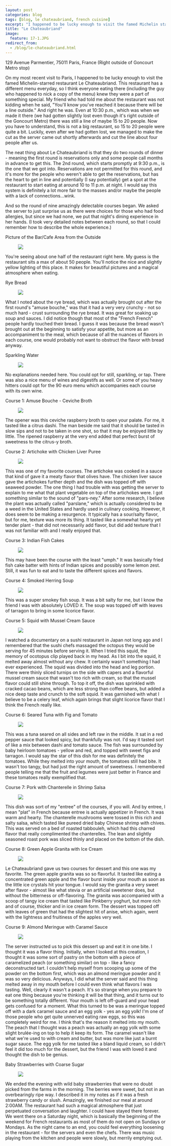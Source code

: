 ```yaml
---
layout: post
categories: blog
tags: [blog, le chateaubriand, french cuisine]
excerpt: "I happened to be lucky enough to visit the famed Michelin starred restaurant Le Chateaubriand on my most recent visit to Paris. This restaurant has a different menu everyday, so I think everyone eating there (including the guy who happened to nick a copy of the menu) knew they were a part of something special...."
title: "Le Chateaubriand"
image:
  feature: 17-1.JPG
redirect_from: 
  - /blog/le-chateaubriand.html
---
```


129 Avenue Parmentier, 75011 Paris, France (Right outside of Goncourt Metro stop)

On my most recent visit to Paris, I happened to be lucky enough to visit the famed Michelin-starred restaurant Le Chateaubriand. This restaurant has a different menu everyday, so I think everyone eating there (including the guy who happened to nick a copy of the menu) knew they were a part of something special. My friend who had told me about the restaurant was not kidding when he said, "You'll know you've reached it because there will be a line outside." And right he was.  Even at 10:30 p.m., which was when we made it there (we had gotten slightly lost even though it's right outside of the Goncourt Metro) there was still a line of maybe 15 to 20 people.  Now you have to understand, this is not a big restaurant, so 15 to 20 people were quite a bit. Luckily, even after we had gotten lost, we managed to make the cut as the server came out shortly afterwards and cut the line about four people after us.

The neat thing about Le Chateaubriand is that they do two rounds of dinner - meaning the first round is reservations only and some people call months in advance to get this.  The 2nd round, which starts promptly at 9:30 p.m., is the one that we got into. Reservations are not permitted for this round, and it's more for the people who weren't able to get the reservations, but has the heart to get in line and potentially (I say potentially) get a spot at the restaurant to start eating at around 10 to 11 p.m. at night. I would say this system is definitely a lot more fair to the masses and/or maybe the people with a lack of connections...wink.

And so the round of nine amazingly delectable courses began.  We asked the server to just surprise us as there were choices for those who had food allergies, but since we had none, we put that night's dining experience in her hands. (I took very detailed notes between each round, so that I could remember how to describe the whole experience.)

Picture of the Bar/Cafe Area from the Outside

<figure> <img src='/images/17-2.JPG'> </figure>

You're seeing about one half of the restaurant right here.  My guess is the restaurant sits a max of about 50 people.  You'll notice the nice and slightly yellow lighting of this place.  It makes for beautiful pictures and a magical atmosphere when eating.

Rye Bread

<figure> <img src='/images/17-3.JPG'> </figure>

What I noted about the rye bread, which was actually brought out after the first round's "amuse bouche," was that it had a very very crunchy - not so much hard - crust surrounding the rye bread.  It was great for soaking up soup and sauces. I did notice though that most of the "French French" people hardly touched their bread.  I guess it was because the bread wasn't brought out at the beginning to satisfy your appetite, but more as an accompaniment to the meal, which because of all the nuances of flavors in each course, one would probably not want to obstruct the flavor with bread anyway. 


Sparkling Water

<figure> <img src='/images/17-4.JPG'> </figure>

No explanations needed here.  You could opt for still, sparkling, or tap.  There was also a nice menu of wines and digestifs as well.  Or some of you heavy hitters could opt for the 90 euro menu which accompanies each course with its own wine.

Course 1: Amuse Bouche - Ceviche Broth

<figure> <img src='/images/17-5.JPG'> </figure>

The opener was this ceviche raspberry broth to open your palate.  For me, it tasted like a citrus dashi.  The man beside me said that it should be tasted in slow sips and not to be taken in one shot, so that it may be enjoyed little by little.  The ripened raspberry at the very end added that perfect burst of sweetness to the citrus-y broth. 

Course 2: Artichoke with Chicken Liver Puree

<figure> <img src='/images/17-6.JPG'> </figure>

This was one of my favorite courses.  The artichoke was cooked in a sauce that kind of gave it a meaty flavor that olives have. The chicken liver sauce gave the artichokes further depth and the dish was topped off with seaweed powder.  The one thing I had trouble with was getting the server to explain to me what that plant vegetable on top of the artichokes were.  I got something similar to the sound of "pars-ney."  After some research, I believe the plant was actually called "parslane," which is actually considered to be a weed in the United States and hardly used in culinary cooking.  However, it does seem to be making a resurgence.  It typically has a sour/salty flavor, but for me, texture was more its thing.  It tasted like a somewhat hearty yet tender plant - that did not necessarily add flavor, but did add texture that I was not familiar with and I really enjoyed that.

Course 3: Indian Fish Cakes

<figure> <img src='/images/17-7.JPG'> </figure>

This may have been the course with the least "umph."  It was basically fried fish cake batter with hints of Indian spices and possibly some lemon zest.  Still, it was fun to eat and to taste the different spices and flavors.

Course 4: Smoked Herring Soup

<figure> <img src='/images/17-8.JPG'> </figure>

This was a super smokey fish soup.  It was a bit salty for me, but I know the friend I was with absolutely LOVED it.  The soup was topped off with leaves of tarragon to bring in some licorice flavor.

Course 5: Squid with Mussel Cream Sauce

<figure> <img src='/images/17-9.JPG'> </figure>

I watched a documentary on a sushi restaurant in Japan not long ago and I remembered that the sushi chefs massaged the octopus they would be serving for 45 minutes before serving it.  When I tried this squid, the memory of ocotopus clip played back in my head. As I bit into the squid, it melted away almost without any chew. It certainly wasn't something I had ever experienced.  The squid was divided into the head and leg portion.  There were thinly sliced turnips on the side with capers and a flavorful mussel cream sauce that wasn't too rich with cream, so that the mussel flavor could still shine through.  To top it off, the dish was sprinkled with cracked cacao beans, which are less strong than coffee beans, but added a nice deep taste and crunch to the soft squid.  It was garnished with what I believe to be a celery leaf, which again brings that slight licorice flavor that I think the French really like.

Course 6: Seared Tuna with Fig and Tomato

<figure> <img src='/images/17-10.JPG'> </figure>

This was a tuna seared on all sides and left raw in the middle. It sat in a red pepper sauce that looked spicy, but thankfully was not.  I'd say it tasted  sort of like a mix between dashi and tomato sauce.  The fish was surrounded by baby heirloom tomatoes - yellow and red, and topped with sweet figs and tarragon.  I would say the star of this dish for me was definitely the tomatoes. While they melted into your mouth, the tomatoes still had bite.  It wasn't too tangy, but had just the right amount of sweetness. I remembered people telling me that the fruit and legumes were just better in France and these tomatoes really exemplified that.

Course 7: Pork with Chanterelle in Shrimp Salsa

<figure> <img src='/images/17-11.JPG'> </figure>

This dish was sort of my "entree" of the courses, if you will. And by entree, I mean "plat" in French because entree is actually appetizer in French.  It was warm and hearty.  The chanterelle mushrooms were tossed in this rich and salty salsa, which tasted like pureed dried baby Chinese shrimp with chives.  This was served on a bed of roasted tabbouleh, which had this charred flavor that really complimented the chanterelles.  The lean and slightly seasoned roast pork was sliced thinly and placed on the bottom of the dish.

Course 8: Green Apple Granita with Ice Cream

<figure> <img src='/images/17-12.JPG'> </figure>

Le Chateaubriand gave us two courses for dessert and this one was my favorite.  The green apple granita was so so flavorful.  It tasted like eating a concentrated green apple and the flavor burst inside your mouth as soon as the little ice crystals hit your tongue.  I would say the granita a very sweet after flavor - almost like what stevia or an artificial sweetener does, but without the bitterness or off-flavoring. The granita was accompanied with a scoop of tangy ice cream that tasted like Pinkberry yoghurt, but more rich and of course, thicker and in ice cream form.  The dessert was topped off with leaves of green that had the slightest hit of anise, which again, went with the lightness and fruitiness of the apples very well. 

Course 9: Almond Meringue with Caramel Sauce

<figure> <img src='/images/17-13.JPG'> </figure>

The server instructed us to pick this dessert up and eat it in one bite.  I thought it was a flavor thing.  Initially, when I looked at this creation, I thought it was some sort of pastry on the bottom with a piece of caramelized peach (or something similar) on top - like a fancy deconstructed tart.  I couldn't help myself from scooping up some of the powder on the bottom first, which was an almond meringue powder and it was so very delicious.  Anyways, I did what the server said and this thing melted away in my mouth before I could even think what flavors I was tasting.  Well, clearly it wasn't a peach.  It's so strange when you prepare to eat one thing because you're thinking it will be that thing, and it turns out to be something totally different.  Your mouth is left off-guard and your head gets confused for a moment.  What this turned to be was a meringue topped off with a dark caramel sauce and an egg yolk - yes an egg yolk!  I'm one of those people who get quite unnerved eating raw eggs, so this was completely weird for me.  I think that's the reason it melted into my mouth.  The peach that I thought was a peach was actually an egg yolk with some slight brulée-ing on top to help it keep its form.  The caramel wasn't like what we're used to with cream and butter, but was more like just a burnt sugar sauce.  The egg yolk for me tasted like a bland liquid cream, so I didn't feel it did too much for the dessert, but the friend I was with loved it and thought the dish to be genius.

Baby Strawberries with Coarse Sugar

<figure> <img src='/images/17-14.JPG'> </figure>

We ended the evening with wild baby strawberries that were no doubt picked from the farms in the morning.  The berries were sweet, but not in an overbearingly ripe way.  I described it in my notes as if it was a fresh strawberry candy or slush.
Amazingly, we finished our meal at around 2:00AM.  The restaurant had such a magical atmosphere that just perpetuated conversation and laughter.  I could have stayed there forever.  We went there on a Saturday night, which is basically the beginning of the weekend for French restaurants as most of them do not open on Sundays or Mondays. As the night came to an end, you could feel everything loosening in the restaurant - for the servers and even the chefs. There was music playing from the kitchen and people were slowly, but merrily emptying out.